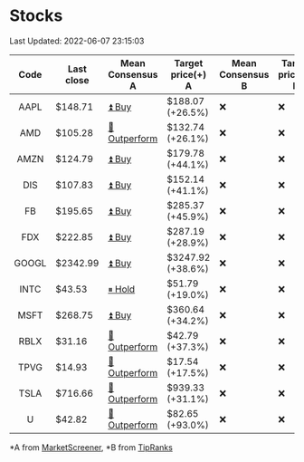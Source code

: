 # Stocks
Last Updated: 2022-06-07 23:15:03

|Code|Last close|Mean Consensus A|Target price(+) A|Mean Consensus B|Target price(+) B|
|:--:|-|-|-|-|-|
|AAPL|$148.71|[⏫ Buy](https://m.marketscreener.com/quote/stock/-4849/)|$188.07 (+26.5%)|❌|❌|
|AMD|$105.28|[🔼 Outperform](https://m.marketscreener.com/quote/stock/-19475876/)|$132.74 (+26.1%)|❌|❌|
|AMZN|$124.79|[⏫ Buy](https://m.marketscreener.com/quote/stock/-12864605/)|$179.78 (+44.1%)|❌|❌|
|DIS|$107.83|[⏫ Buy](https://m.marketscreener.com/quote/stock/-4842/)|$152.14 (+41.1%)|❌|❌|
|FB|$195.65|[⏫ Buy](https://m.marketscreener.com/quote/stock/-10547141/)|$285.37 (+45.9%)|❌|❌|
|FDX|$222.85|[⏫ Buy](https://m.marketscreener.com/quote/stock/-12585/)|$287.19 (+28.9%)|❌|❌|
|GOOGL|$2342.99|[⏫ Buy](https://m.marketscreener.com/quote/stock/-24203373/)|$3247.92 (+38.6%)|❌|❌|
|INTC|$43.53|[⏸ Hold](https://m.marketscreener.com/quote/stock/-4829/)|$51.79 (+19.0%)|❌|❌|
|MSFT|$268.75|[⏫ Buy](https://m.marketscreener.com/quote/stock/-4835/)|$360.64 (+34.2%)|❌|❌|
|RBLX|$31.16|[🔼 Outperform](https://m.marketscreener.com/quote/stock/-117793644/)|$42.79 (+37.3%)|❌|❌|
|TPVG|$14.93|[🔼 Outperform](https://m.marketscreener.com/quote/stock/-15933327/)|$17.54 (+17.5%)|❌|❌|
|TSLA|$716.66|[🔼 Outperform](https://m.marketscreener.com/quote/stock/-6344549/)|$939.33 (+31.1%)|❌|❌|
|U|$42.82|[🔼 Outperform](https://m.marketscreener.com/quote/stock/-112492634/)|$82.65 (+93.0%)|❌|❌|


*A from [MarketScreener](https://www.marketscreener.com), *B from [TipRanks](https://www.tipranks.com)
